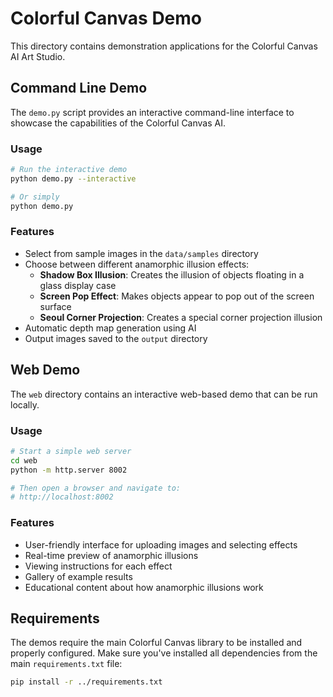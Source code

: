 # Colorful Canvas Demo

This directory contains demonstration applications for the Colorful Canvas AI Art Studio.

## Command Line Demo

The `demo.py` script provides an interactive command-line interface to showcase the capabilities of the Colorful Canvas AI.

### Usage

```bash
# Run the interactive demo
python demo.py --interactive

# Or simply
python demo.py
```

### Features

- Select from sample images in the `data/samples` directory
- Choose between different anamorphic illusion effects:
  - **Shadow Box Illusion**: Creates the illusion of objects floating in a glass display case
  - **Screen Pop Effect**: Makes objects appear to pop out of the screen surface
  - **Seoul Corner Projection**: Creates a special corner projection illusion
- Automatic depth map generation using AI
- Output images saved to the `output` directory

## Web Demo

The `web` directory contains an interactive web-based demo that can be run locally.

### Usage

```bash
# Start a simple web server
cd web
python -m http.server 8002

# Then open a browser and navigate to:
# http://localhost:8002
```

### Features

- User-friendly interface for uploading images and selecting effects
- Real-time preview of anamorphic illusions
- Viewing instructions for each effect
- Gallery of example results
- Educational content about how anamorphic illusions work

## Requirements

The demos require the main Colorful Canvas library to be installed and properly configured.
Make sure you've installed all dependencies from the main `requirements.txt` file:

```bash
pip install -r ../requirements.txt
``` 